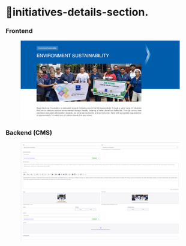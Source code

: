 # 📎initiatives-details-section.

### **Frontend**

<figure><img src="../../.gitbook/assetsBEL/initiatives-details-section.png" alt=""><figcaption></figcaption></figure>

### Backend (CMS)

<figure><img src="../../.gitbook/assetsBEL/initiatives-details-section-cms.png" alt=""><figcaption></figcaption></figure>
